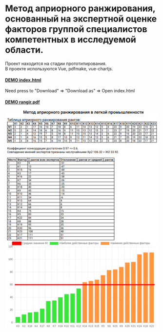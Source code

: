 # Метод априорного ранжирования, основанный на экспертной оценке факторов группой специалистов компетентных в исследуемой области.  
Проект находится на стадии прототипирования.  
В проекте используются Vue, pdfmake, vue-chartjs.  
#### [DEMO index.html](dist/allInOneUponRequest.html) 
Need press to "Download" => "Download as" => Open index.html
#### [DEMO rangir.pdf](dist/rangir.pdf)
![result](dist/rangir.jpeg)
